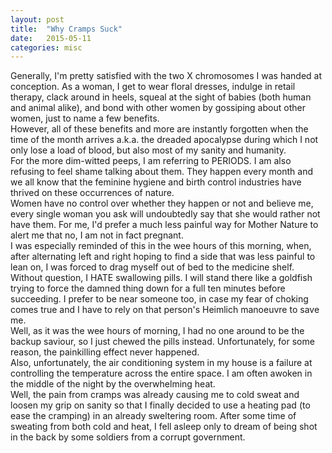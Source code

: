 ```yaml
---
layout: post
title:  "Why Cramps Suck"
date:   2015-05-11 
categories: misc
---
```

Generally, I'm pretty satisfied with the two X chromosomes I was handed at conception. As a woman, I get to wear floral dresses, indulge in retail therapy, clack around in heels, squeal at the sight of babies (both human and animal alike), and bond with other women by gossiping about other women, just to name a few benefits. <br>
However, all of these benefits and more are instantly forgotten when the time of the month arrives a.k.a. the dreaded apocalypse during which I not only lose a load of blood, but also most of my sanity and humanity. <br>
For the more dim-witted peeps, I am referring to PERIODS. I am also refusing to feel shame talking about them. They happen every month and we all know that the feminine hygiene and birth control industries have thrived on these occurrences of nature. <br>
Women have no control over whether they happen or not and believe me, every single woman you ask will undoubtedly say that she would rather not have them. For me, I'd prefer a much less painful way for Mother Nature to alert me that no, I am not in fact pregnant. <br>
I was especially reminded of this in the wee hours of this morning, when, after alternating left and right hoping to find a side that was less painful to lean on, I was forced to drag myself out of bed to the medicine shelf. Without question, I HATE swallowing pills. I will stand there like a goldfish trying to force the damned thing down for a full ten minutes before succeeding. I prefer to be near someone too, in case my fear of choking comes true and I have to rely on that person's Heimlich manoeuvre to save me. <br>
Well, as it was the wee hours of morning, I had no one around to be the backup saviour, so I just chewed the pills instead. Unfortunately, for some reason, the painkilling effect never happened. <br>
Also, unfortunately, the air conditioning system in my house is a failure at controlling the temperature across the entire space. I am often awoken in the middle of the night by the overwhelming heat. <br>
Well, the pain from cramps was already causing me to cold sweat and loosen my grip on sanity so that I finally decided to use a heating pad (to ease the cramping) in an already sweltering room. After some time of sweating from both cold and heat, I fell asleep only to dream of being shot in the back by some soldiers from a corrupt government. 